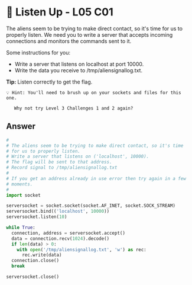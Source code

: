 # 🦻 Listen Up - L05 C01

The aliens seem to be trying to make direct contact, so it's time for us to properly listen. We need you to write a server that accepts incoming connections and monitors the commands sent to it.

Some instructions for you:

- Write a server that listens on localhost at port 10000.
- Write the data you receive to /tmp/aliensignallog.txt.

**Tip:** Listen correctly to get the flag.

```
💡 Hint: You'll need to brush up on your sockets and files for this one.

   Why not try Level 3 Challenges 1 and 2 again?
```

## Answer

```python
#
# The aliens seem to be trying to make direct contact, so it's time
# for us to properly listen.
# Write a server that listens on ('localhost', 10000).
# The flag will be sent to that address.
# Record signal to /tmp/aliensignallog.txt
#
# If you get an address already in use error then try again in a few
# moments.
#
import socket

serversocket = socket.socket(socket.AF_INET, socket.SOCK_STREAM)
serversocket.bind(('localhost', 10000))
serversocket.listen(10)

while True:
  connection, address = serversocket.accept()
  data = connection.recv(1024).decode()
  if len(data) > 0:
    with open('/tmp/aliensignallog.txt', 'w') as rec:
      rec.write(data)
  connection.close()
  break

serversocket.close()
```
